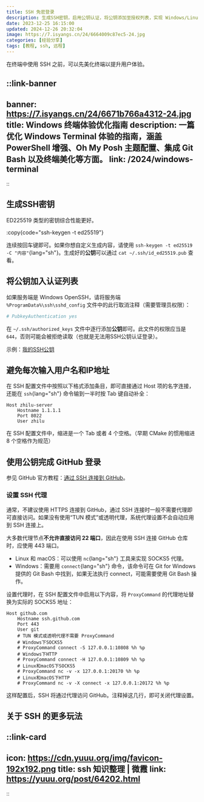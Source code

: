 ```yaml
---
title: SSH 免密登录
description: 生成SSH密钥，启用公钥认证，将公钥添加至授权列表，实现 Windows/Linux/GitHub SSH 免密登录。
date: 2023-12-25 16:15:00
updated: 2024-12-26 20:32:04
image: https://7.isyangs.cn/24/6664009c87ec5-24.jpg
categories: [经验分享]
tags: [教程, ssh, 远程]
---
```


在终端中使用 SSH 之前，可以先美化终端以提升用户体验。

::link-banner
---
banner: https://7.isyangs.cn/24/6671b766a4312-24.jpg
title: Windows 终端体验优化指南
description: 一篇优化 Windows Terminal 体验的指南，涵盖 PowerShell 增强、Oh My Posh 主题配置、集成 Git Bash 以及终端美化等方面。
link: /2024/windows-terminal
---
::

## 生成SSH密钥

ED225519 类型的密钥综合性能更好。

:copy{code="ssh-keygen -t ed25519"}

连续按回车键即可。如果你想自定义生成内容，请使用 `ssh-keygen -t ed25519 -C "内容"`{lang="sh"}。生成好的**公钥**可以通过 `cat ~/.ssh/id_ed25519.pub` 查看。

## 将公钥加入认证列表

如果服务端是 Windows OpenSSH，请将服务端 `%ProgramData%\ssh\sshd_config` 文件中的此行取消注释（需要管理员权限）：

```sh [%ProgramData%\ssh\sshd_config]
# PubkeyAuthentication yes
```

在 `~/.ssh/authorized_keys` 文件中逐行添加**公钥**即可。此文件的权限应当是 `644`，否则可能会被拒绝读取（也就是无法用SSH公钥认证登录）。

示例：[我的SSH公钥](https://gist.github.com/L33Z22L11/fdac255fe90aa9677bf530e7792db703)

## 避免每次输入用户名和IP地址

在 SSH 配置文件中按照以下格式添加条目，即可直接通过 Host 项的名字连接，还能在 `ssh`{lang="sh"} 命令输到一半时按 Tab 键自动补全：

```ssh-config [~/.ssh/config]
Host zhilu-server
    Hostname 1.1.1.1
    Port 8022
    User zhilu
```

在 SSH 配置文件中，缩进是一个 Tab 或者 4 个空格。（早期 CMake 的惯用缩进 8 个空格作为规范）

## 使用公钥完成 GitHub 登录

参见 GitHub 官方教程：[通过 SSH 连接到 GitHub](https://docs.github.com/zh/authentication/connecting-to-github-with-ssh)。

### 设置 SSH 代理

通常，不建议使用 HTTPS 连接到 GitHub，通过 SSH 连接时一般不需要代理即可直接访问。如果没有使用“TUN 模式”或透明代理，系统代理设置不会自动应用到 SSH 连接上。

大多数代理节点**不允许直接访问 22 端口**，因此在使用 SSH 连接 GitHub 仓库时，应使用 443 端口。

- Linux 和 macOS：可以使用 `nc`{lang="sh"} 工具来实现 SOCKS5 代理。
- Windows：需要用 `connect`{lang="sh"} 命令，该命令可在 Git for Windows 提供的 Git Bash 中找到，如果无法执行 connect，可能需要使用 Git Bash 操作。

设置代理时，在 SSH 配置文件中启用以下内容，将 `ProxyCommand` 的代理地址替换为实际的 SOCKS5 地址：

```ssh-config [~/.ssh/config]
Host github.com
    Hostname ssh.github.com
    Port 443
    User git
    # TUN 模式或透明代理不需要 ProxyCommand
    # Windows下SOCKS5
    # ProxyCommand connect -S 127.0.0.1:10808 %h %p
    # Windows下HTTP
    # ProxyCommand connect -H 127.0.0.1:10809 %h %p
    # Linux和macOS下SOCKS5
    # ProxyCommand nc -v -x 127.0.0.1:20170 %h %p
    # Linux和macOS下HTTP
    # ProxyCommand nc -v -X connect -x 127.0.0.1:20172 %h %p
```

这样配置后，SSH 将通过代理访问 GitHub。注释掉这几行，即可关闭代理设置。

## 关于 SSH 的更多玩法

::link-card
---
icon: https://cdn.yuuu.org/img/favicon-192x192.png
title: ssh 知识整理 | 微霞
link: https://yuuu.org/post/64202.html
---
::
